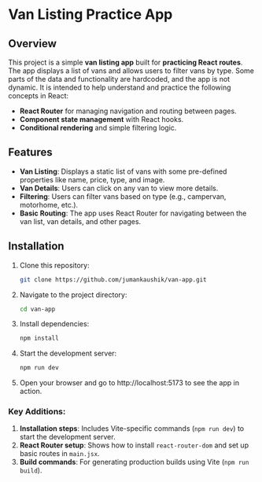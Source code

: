 # Van Listing Practice App

## Overview

This project is a simple **van listing app** built for **practicing React routes**. The app displays a list of vans and allows users to filter vans by type. Some parts of the data and functionality are hardcoded, and the app is not dynamic. It is intended to help understand and practice the following concepts in React:
- **React Router** for managing navigation and routing between pages.
- **Component state management** with React hooks.
- **Conditional rendering** and simple filtering logic.

## Features

- **Van Listing**: Displays a static list of vans with some pre-defined properties like name, price, type, and image.
- **Van Details**: Users can click on any van to view more details.
- **Filtering**: Users can filter vans based on type (e.g., campervan, motorhome, etc.).
- **Basic Routing**: The app uses React Router for navigating between the van list, van details, and other pages.

## Installation

1. Clone this repository:
   ```bash
   git clone https://github.com/jumankaushik/van-app.git

2. Navigate to the project directory:
    ```bash
    cd van-app

3. Install dependencies:
    ```bash
    npm install

4. Start the development server:
    ```bash
    npm run dev

5. Open your browser and go to http://localhost:5173 to see the app in action.


### Key Additions:
1. **Installation steps**: Includes Vite-specific commands (`npm run dev`) to start the development server.
2. **React Router setup**: Shows how to install `react-router-dom` and set up basic routes in `main.jsx`.
3. **Build commands**: For generating production builds using Vite (`npm run build`).


